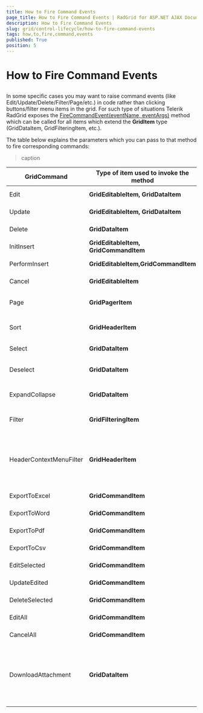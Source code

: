 ```yaml
---
title: How to Fire Command Events
page_title: How to Fire Command Events | RadGrid for ASP.NET AJAX Documentation
description: How to Fire Command Events
slug: grid/control-lifecycle/how-to-fire-command-events
tags: how,to,fire,command,events
published: True
position: 5
---
```


# How to Fire Command Events



## 

In some specific cases you may want to raise command events (like Edit/Update/Delete/Filter/Page/etc.) in code rather than clicking buttons/filter menu items in the grid. For such type of situations Telerik RadGrid exposes the [ FireCommandEvent(eventName, eventArgs)]() method which can be called for all items which extend the **GridItem** type (GridDataItem, GridFilteringItem, etc.).

The table below explains the parameters which you can pass to that method to fire corresponding commands:


>caption  

| GridCommand | Type of item used to invoke the method | FireCommandEvent syntax | eventArgs details |
| ------ | ------ | ------ | ------ |
|Edit| **GridEditableItem, GridDataItem** |FireCommandEvent("Edit", GridCommandEventArgs)|Required but not usedExample: FireCommandEvent("Edit", String.Empty)|
|Update| **GridEditableItem, GridDataItem** |FireCommandEvent("Update", GridCommandEventArgs)|Required but not usedExample: FireCommandEvent("Update", String.Empty)|
|Delete| **GridDataItem** |FireCommandEvent("Delete", GridCommandEventArgs)|Required but not usedFireCommandEvent("Delete", String.Empty)|
|InitInsert| **GridEditableItem, GridCommandItem** |FireCommandEvent("InitInsert", GridCommandEventArgs)|Required but not usedFireCommandEvent("InitInsert", String.Empty)|
|PerformInsert| **GridEditableItem,GridCommandItem** |FireCommandEvent("PerformInsert", GridCommandEventArgs)|Required but not usedExample: FireCommandEvent("PerformInsert", String.Empty)|
|Cancel| **GridEditableItem** |FireCommandEvent("Cancel", GridCommandEventArgs)|Required but not usedExample: FireCommandEvent("Cancel", String.Empty)|
|Page| **GridPagerItem** |FireCommandEvent("Page", GridPageChangedEventArgs)|string argument: "First", "Next", "Prev", "Last", numeric values as string presentationExample: FireCommandEvent("Page", "Next")|
|Sort| **GridHeaderItem** |FireCommandEvent("Sort", GridSortCommandEventArgs)|string argument: fieldName (mandatory), sortOrder (optional)Example: FireCommandEvent("Sort", "ContactName")|
|Select| **GridDataItem** |FireCommandEvent("Select", GridSelectCommandEventArgs)|Required but not usedExample: FireCommandEvent("Select", String.Empty)|
|Deselect| **GridDataItem** |FireCommandEvent("Deselect", GridDeselectCommandEventArgs)|Required but not usedExample:FireCommandEvent("Deselect", String.Empty)|
|ExpandCollapse| **GridDataItem** |FireCommandEvent("ExpandCollapse", GridExpandCommandEventArgs)|Required but not usedExample:FireCommandEvent("ExpandCollapse", String.Empty)|
|Filter| **GridFilteringItem** |FireCommandEvent("Filter", GridFilterCommandEventArgs)|Pair holding the menu item value and the column UniqueNameExample: FireCommandEvent("Filter", new Pair(menuItem.Value,columnUniqueName))|
|HeaderContextMenuFilter| **GridHeaderItem** |FireCommandEvent("HeaderContextMenuFilter",GridHeaderContextMenuFilterEventArgs)|Triplet holding the name of the column and two pairs for the filter conditions data.Example: FireCommandEvent("HeaderContextMenuFilter", new Triplet() { First = "OrderID", Second = new Pair() { First = "GreaterThan", Second = 10250 }, Third = new Pair() { First = "LessThan", Second = 10342 } } );|
|ExportToExcel| **GridCommandItem** |FireCommandEvent("ExportToExcel", GridCommandEventArgs)|Required but not usedExample: FireCommandEvent("ExportToExcel", String.Empty)|
|ExportToWord| **GridCommandItem** |FireCommandEvent("ExportToWord", GridCommandEventArgs)|Required but not usedExample: FireCommandEvent("ExportToWord", String.Empty)|
|ExportToPdf| **GridCommandItem** |FireCommandEvent("ExportToPdf", GridCommandEventArgs)|Required but not usedExample: FireCommandEvent("ExportToPdf", String.Empty)|
|ExportToCsv| **GridCommandItem** |FireCommandEvent("ExportToCsv", GridCommandEventArgs)|Required but not usedExample: FireCommandEvent("ExportToCsv", String.Empty)|
|EditSelected| **GridCommandItem** |FireCommandEvent("EditSelected", GridCommandEventArgs)|Required but not usedExample: FireCommandEvent("EditSelected", String.Empty)|
|UpdateEdited| **GridCommandItem** |FireCommandEvent("UpdateEdited", GridCommandEventArgs)|Required but not usedExample: FireCommandEvent("UpdateEdited", String.Empty)|
|DeleteSelected| **GridCommandItem** |FireCommandEvent("DeleteSelected", GridCommandEventArgs)|Required but not usedExample: FireCommandEvent("DeleteSelected", String.Empty)|
|EditAll| **GridCommandItem** |FireCommandEvent("EditAll", GridCommandEventArgs)|Required but not usedExample: FireCommandEvent("EditAll", String.Empty)|
|CancelAll| **GridCommandItem** |FireCommandEvent("CancelAll", GridCommandEventArgs)|Required but not usedExample: FireCommandEvent("CancelAll", String.Empty)|
|DownloadAttachment| **GridDataItem** |FireCommandEvent("DownloadAttachment", GridDownloadAttachmentCommandEventArgs)|IDictionary collection of key/value pairs (see [this demo](http://demos.telerik.com/aspnet-ajax/grid/examples/generalfeatures/gridattachmentcolumn/defaultcs.aspx) )Example:Dictionary<string, object> dict = new Dictionary<string, object>();dict["ColumnUniqueName"] = "AttColumn1";dict["FileName"] = "report.doc";dict["FileId"] = "1423";FireCommandEvent("DownloadAttachment", dict)|
